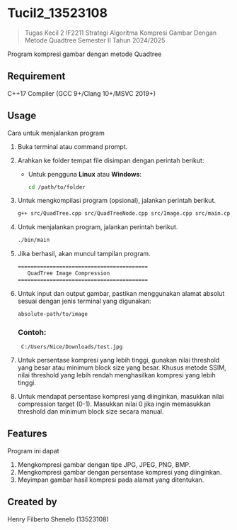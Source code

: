 
# Tucil2_13523108
> Tugas Kecil 2 IF2211 Strategi Algoritma
Kompresi Gambar Dengan Metode Quadtree
Semester II Tahun 2024/2025

Program kompresi gambar dengan metode Quadtree

## Requirement
C++17 Compiler (GCC 9+/Clang 10+/MSVC 2019+)

## Usage

Cara untuk menjalankan program

1. Buka terminal atau command prompt.
2. Arahkan ke folder tempat file disimpan dengan perintah berikut:
   - Untuk pengguna **Linux** atau **Windows**:
     ```bash
     cd /path/to/folder
     ```
3. Untuk mengkompilasi program (opsional), jalankan perintah berikut.
    ```bash
    g++ src/QuadTree.cpp src/QuadTreeNode.cpp src/Image.cpp src/main.cpp -o bin/main
    ```

3. Untuk menjalankan program, jalankan perintah berikut.  
    ```bash
    ./bin/main
    ```
4. Jika berhasil, akan muncul tampilan program.
    ```bash
    =========================================
       QuadTree Image Compression
    =========================================
    ```
5. Untuk input dan output gambar, pastikan menggunakan alamat absolut sesuai dengan jenis terminal yang digunakan: 
    ```bash
    absolute-path/to/image
    ```
     ### Contoh:
    
        C:/Users/Nice/Downloads/test.jpg

6. Untuk persentase kompresi yang lebih tinggi, gunakan nilai threshold yang besar atau minimum block size yang besar. Khusus metode SSIM, nilai threshold yang lebih rendah menghasilkan kompresi yang lebih tinggi.

7. Untuk mendapat persentase kompresi yang diinginkan, masukkan nilai compression target (0-1). Masukkan nilai 0 jika ingin memasukkan threshold dan minimum block size secara manual.
   

## Features

Program ini dapat
1. Mengkompresi gambar dengan tipe JPG, JPEG, PNG, BMP.
2. Mengkompresi gambar dengan persentase kompresi yang diinginkan.
3. Meyimpan gambar hasil kompresi pada alamat yang ditentukan.



## Created by

Henry Filberto Shenelo (13523108)
